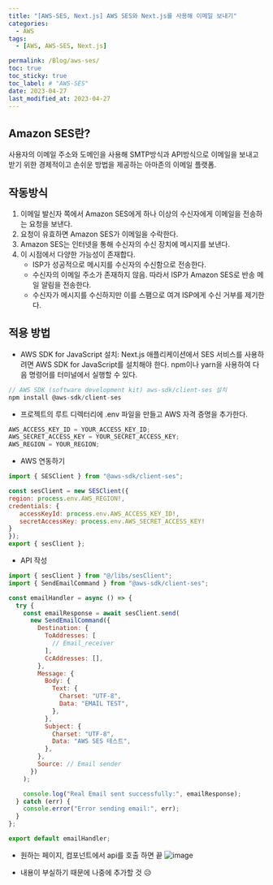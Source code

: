 ```yaml
---
title: "[AWS-SES, Next.js] AWS SES와 Next.js를 사용해 이메일 보내기"
categories:
  - AWS
tags:
  - [AWS, AWS-SES, Next.js]

permalink: /Blog/aws-ses/
toc: true
toc_sticky: true
toc_label: # "AWS-SES"
date: 2023-04-27
last_modified_at: 2023-04-27
---
```


## Amazon SES란?

사용자의 이메일 주소와 도메인을 사용해 SMTP방식과 API방식으로 이메일을 보내고 받기 위한 경제적이고 손쉬운 방법을 제공하는 아마존의 이메일 플랫폼.

## 작동방식

1. 이메일 발신자 쪽에서 Amazon SES에게 하나 이상의 수신자에게 이메일을 전송하는 요청을 보낸다.
2. 요청이 유효하면 Amazon SES가 이메일을 수락한다.
3. Amazon SES는 인터넷을 통해 수신자의 수신 장치에 메시지를 보낸다.
4. 이 시점에서 다양한 가능성이 존재합다.
   - ISP가 성공적으로 메시지를 수신자의 수신함으로 전송한다.
   - 수신자의 이메일 주소가 존재하지 않음. 따라서 ISP가 Amazon SES로 반송 메일 알림을 전송한다.
   - 수신자가 메시지를 수신하지만 이를 스팸으로 여겨 ISP에게 수신 거부를 제기한다.

## 적용 방법

- AWS SDK for JavaScript 설치: Next.js 애플리케이션에서 SES 서비스를 사용하려면 AWS SDK for JavaScript를 설치해야 한다. npm이나 yarn을 사용하여 다음 명령어를 터미널에서 실행할 수 있다.

```js
// AWS SDK (software development kit) aws-sdk/client-ses 설치
npm install @aws-sdk/client-ses
```

- 프로젝트의 루트 디렉터리에 .env 파일을 만들고 AWS 자격 증명을 추가한다.

```js
AWS_ACCESS_KEY_ID = YOUR_ACCESS_KEY_ID;
AWS_SECRET_ACCESS_KEY = YOUR_SECRET_ACCESS_KEY;
AWS_REGION = YOUR_REGION;
```

- AWS 연동하기

```js
import { SESClient } from "@aws-sdk/client-ses";

const sesClient = new SESClient({
region: process.env.AWS_REGION!,
credentials: {
   accessKeyId: process.env.AWS_ACCESS_KEY_ID!,
   secretAccessKey: process.env.AWS_SECRET_ACCESS_KEY!
}
});
export { sesClient };
```

- API 작성

```js
import { sesClient } from "@/libs/sesClient";
import { SendEmailCommand } from "@aws-sdk/client-ses";

const emailHandler = async () => {
  try {
    const emailResponse = await sesClient.send(
      new SendEmailCommand({
        Destination: {
          ToAddresses: [
            // Email_receiver
          ],
          CcAddresses: [],
        },
        Message: {
          Body: {
            Text: {
              Charset: "UTF-8",
              Data: "EMAIL TEST",
            },
          },
          Subject: {
            Charset: "UTF-8",
            Data: "AWS SES 테스트",
          },
        },
        Source: // Email sender
      })
    );

    console.log("Real Email sent successfully:", emailResponse);
  } catch (err) {
    console.error("Error sending email:", err);
  }
};

export default emailHandler;
```

- 원하는 페이지, 컴포넌트에서 api를 호출 하면 끝
![image](https://user-images.githubusercontent.com/129496536/234804894-f1de018b-60db-47db-9988-b5a5e0b281de.png)

+ 내용이 부실하기 때문에 나중에 추가할 것 😥
